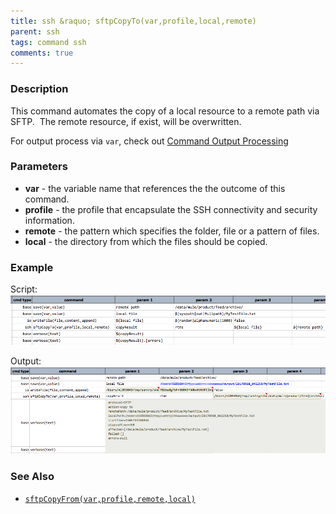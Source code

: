 ```yaml
---
title: ssh &raquo; sftpCopyTo(var,profile,local,remote)
parent: ssh
tags: command ssh
comments: true
---
```



### Description
This command automates the copy of a local resource to a remote path via SFTP.  The remote resource, if exist, will be overwritten.

For output process via `var`, check out [Command Output Processing](index.md#command-output-processing)


### Parameters
- **var** \- the variable name that references the the outcome of this command.
- **profile** \- the profile that encapsulate the SSH connectivity and security information.
- **remote** \- the pattern which specifies the folder, file or a pattern of files.
- **local** \- the directory from which the files should be copied.


### Example
Script:<br/>
![](image/sftpCopyTo_01.png)

Output:<br/>
![](image/sftpCopyTo_02.png)


### See Also
- [`sftpCopyFrom(var,profile,remote,local)`](sftpCopyFrom(var,profile,remote,local))
